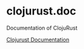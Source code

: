# clojurust.doc
Documentation of ClojuRust

[Clojurust Documentation](https://clojurust.github.io/clojurust.doc) 
